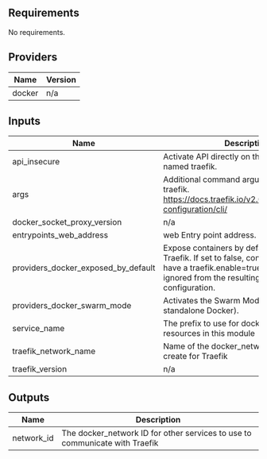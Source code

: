 <!-- BEGINNING OF PRE-COMMIT-TERRAFORM DOCS HOOK -->
## Requirements

No requirements.

## Providers

| Name | Version |
|------|---------|
| docker | n/a |

## Inputs

| Name | Description | Type | Default | Required |
|------|-------------|------|---------|:--------:|
| api\_insecure | Activate API directly on the entryPoint named traefik. | `bool` | `false` | no |
| args | Additional command arguments to pass traefik. https://docs.traefik.io/v2.0/reference/static-configuration/cli/ | `list(string)` | `[]` | no |
| docker\_socket\_proxy\_version | n/a | `string` | `"latest"` | no |
| entrypoints\_web\_address | web Entry point address. | `string` | `":80"` | no |
| providers\_docker\_exposed\_by\_default | Expose containers by default through Traefik. If set to false, containers that don't have a traefik.enable=true label will be ignored from the resulting routing configuration. | `bool` | `true` | no |
| providers\_docker\_swarm\_mode | Activates the Swarm Mode (instead of standalone Docker). | `bool` | `true` | no |
| service\_name | The prefix to use for docker\_service resources in this module | `string` | `"traefik"` | no |
| traefik\_network\_name | Name of the docker\_network resource to create for Traefik | `string` | `"traefik"` | no |
| traefik\_version | n/a | `string` | `"v2.2.0"` | no |

## Outputs

| Name | Description |
|------|-------------|
| network\_id | The docker\_network ID for other services to use to communicate with Traefik |

<!-- END OF PRE-COMMIT-TERRAFORM DOCS HOOK -->
